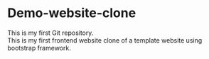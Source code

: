 # Demo-website-clone
This is my first Git repository.
<br>
This is my first frontend website clone of a template website using bootstrap framework.
